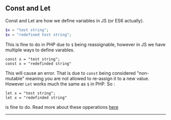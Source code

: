 ## Const and Let

Const and Let are how we define variables in JS (or ES6 actually).

``` PHP
$x = "test string";
$x = "redefined test string";
```
This is fine to do in PHP due to `$` being reassignable, however in JS we have multiple ways to define varables. 
``` JS
const x = "test string";
const x = "redefinded string" 
``` 
This will cause an error. That is due to `const` being considered "non-mutable" meaning you are not allowed to re-assign it to a new value. However `Let` works much the same as `$` in PHP. So :
``` JS
let x = "test string";
let x = "redefinded string" 
``` 
is fine to do.
Read more about these opperations [here](https://medium.com/javascript-scene/javascript-es6-var-let-or-const-ba58b8dcde75)

---
